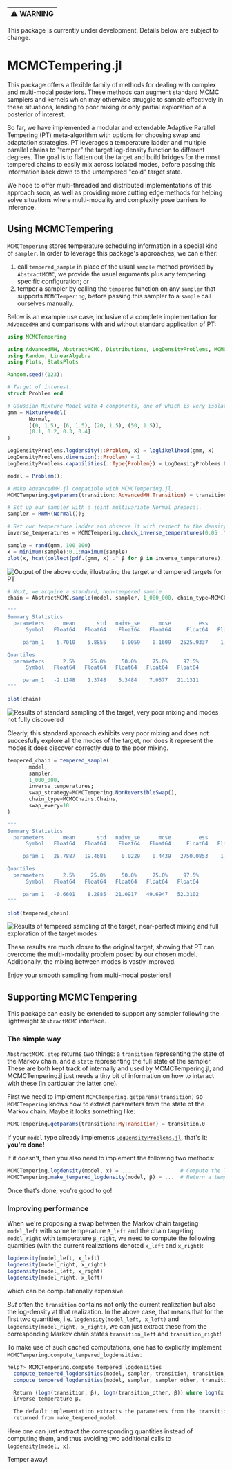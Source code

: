 | :warning: WARNING          |
|:---------------------------|

This package is currently under development. Details below are subject to change.

# MCMCTempering.jl

This package offers a flexible family of methods for dealing with complex and multi-modal posteriors. These methods can augment standard MCMC samplers and kernels which may otherwise struggle to sample effectively in these situations, leading to poor mixing or only partial exploration of a posterior of interest.

So far, we have implemented a modular and extendable Adaptive Parallel Tempering (PT) meta-algorithm with options for choosing swap and adaptation strategies. PT leverages a temperature ladder and multiple parallel chains to "temper" the target log-density function to different degrees. The goal is to flatten out the target and build bridges for the most tempered chains to easily mix across isolated modes, before passing this information back down to the untempered "cold" target state.

We hope to offer multi-threaded and distributed implementations of this approach soon, as well as providing more cutting edge methods for helping solve situations where multi-modality and complexity pose barriers to inference.


## Using MCMCTempering

`MCMCTempering` stores temperature scheduling information in a special kind of `sampler`. In order to leverage this package's approaches, we can either:

1. call `tempered_sample` in place of the usual `sample` method provided by `AbstractMCMC`, we provide the usual arguments plus any tempering specific configuration; or
2. temper a sampler by calling the `tempered` function on any `sampler` that supports `MCMCTempering`, before passing this sampler to a `sample` call ourselves manually.

Below is an example use case, inclusive of a complete implementation for `AdvancedMH` and comparisons with and without standard application of PT:

```julia
using MCMCTempering

using AdvancedMH, AbstractMCMC, Distributions, LogDensityProblems, MCMCChains
using Random, LinearAlgebra
using Plots, StatsPlots

Random.seed!(123);

# Target of interest.
struct Problem end

# Gaussian Mixture Model with 4 components, one of which is very isolated from the rest
gmm = MixtureModel(
       Normal,
       [(0, 1.5), (6, 1.5), (20, 1.5), (50, 1.5)],
       [0.1, 0.2, 0.3, 0.4]
)

LogDensityProblems.logdensity(::Problem, x) = loglikelihood(gmm, x)
LogDensityProblems.dimension(::Problem) = 1
LogDensityProblems.capabilities(::Type{Problem}) = LogDensityProblems.LogDensityOrder{0}()

model = Problem();

# Make AdvancedMH.jl compatible with MCMCTempering.jl.
MCMCTempering.getparams(transition::AdvancedMH.Transition) = transition.params

# Set up our sampler with a joint multivariate Normal proposal.
sampler = RWMH(Normal());

# Set our temperature ladder and observe it with respect to the density
inverse_temperatures = MCMCTempering.check_inverse_temperatures(0.05 .^ [0, 1, 2])

sample = rand(gmm, 100_000)
x = minimum(sample):0.1:maximum(sample)
plot(x, hcat(collect(pdf.(gmm, x) .^ β for β in inverse_temperatures)...))
```

![Output of the above code, illustrating the target and tempered targets for PT](docs/tempered_densities.png)

```julia
# Next, we acquire a standard, non-tempered sample
chain = AbstractMCMC.sample(model, sampler, 1_000_000, chain_type=MCMCChains.Chains)

"""
Summary Statistics
  parameters      mean       std   naive_se      mcse         ess      rhat 
      Symbol   Float64   Float64    Float64   Float64     Float64   Float64 

     param_1    5.7010    5.8855     0.0059    0.1609   2525.9337    1.0980

Quantiles
  parameters      2.5%     25.0%     50.0%     75.0%     97.5% 
      Symbol   Float64   Float64   Float64   Float64   Float64 

     param_1   -2.1148    1.3748    5.3484    7.0577   21.1311
"""

plot(chain)
```

![Results of standard sampling of the target, very poor mixing and modes not fully discovered](docs/chain.png)

Clearly, this standard approach exhibits very poor mixing and does not succesfully explore all the modes of the target, nor does it represent the modes it does discover correctly due to the poor mixing.

```julia
tempered_chain = tempered_sample(
       model,
       sampler,
       1_000_000,
       inverse_temperatures;
       swap_strategy=MCMCTempering.NonReversibleSwap(),
       chain_type=MCMCChains.Chains,
       swap_every=10
)

"""
Summary Statistics
  parameters      mean       std   naive_se      mcse         ess      rhat 
      Symbol   Float64   Float64    Float64   Float64     Float64   Float64 

     param_1   28.7887   19.4681     0.0229    0.4439   2750.0853    1.0015

Quantiles
  parameters      2.5%     25.0%     50.0%     75.0%     97.5% 
      Symbol   Float64   Float64   Float64   Float64   Float64 

     param_1   -0.6601    8.2885   21.0917   49.6947   52.3102
"""

plot(tempered_chain)
```

![Results of tempered sampling of the target, near-perfect mixing and full exploration of the target modes](docs/tempered_chain.png)

These results are much closer to the original target, showing that PT can overcome the multi-modality problem posed by our chosen model. Additionally, the mixing between modes is vastly improved.

Enjoy your smooth sampling from multi-modal posteriors!


## Supporting MCMCTempering

This package can easily be extended to support any sampler following the lightweight `AbstractMCMC` interface.

### The simple way

`AbstractMCMC.step` returns two things: a `transition` representing the state of the Markov chain, and a `state` representing the full state of the sampler. These are both kept track of internally and used by MCMCTempering.jl, and MCMCTempering.jl just needs a tiny bit of information on how to interact with these (in particular the latter one).

First we need to implement `MCMCTempering.getparams(transition)` so `MCMCTempering` knows how to extract parameters from the state of the Markov chain. Maybe it looks something like:

```julia
MCMCTempering.getparams(transition::MyTransition) = transition.θ
```

If your `model` type already implements [`LogDensityProblems.jl`](https://github.com/tpapp/LogDensityProblems.jl), that's it; **you're done!**

If it doesn't, then you also need to implement the following two methods:

```julia
MCMCTempering.logdensity(model, x) = ...                # Compute the log-density of `model` at `x`.
MCMCTempering.make_tempered_logdensity(model, β) = ...  # Return a tempered `model` which can be passed to `logdensity`.
```

Once that's done, you're good to go!

### Improving performance

When we're proposing a swap between the Markov chain targeting `model_left` with some temperature `β_left` and the chain targeting `model_right` with temperature `β_right`, we need to compute the following quantities (with the current realizations denoted `x_left` and `x_right`):

```julia
logdensity(model_left, x_left)
logdensity(model_right, x_right)
logdensity(model_left, x_right)
logdensity(model_right, x_left)
```

which can be computationally expensive. 

_But_ often the `transition` contains not only the current realization but also the log-density at that realization. In the above case, that means that for the first two quantities, i.e. `logdensity(model_left, x_left)` and `logdensity(model_right, x_right)`, we can just extract these from the corresponding Markov chain states `transition_left` and `transition_right`!

To make use of such cached computations, one has to explicitly implement `MCMCTempering.compute_tempered_logdensities`:

```julia
help?> MCMCTempering.compute_tempered_logdensities
  compute_tempered_logdensities(model, sampler, transition, transition_other, β)
  compute_tempered_logdensities(model, sampler, sampler_other, transition, transition_other, state, state_other, β, β_other)

  Return (logπ(transition, β), logπ(transition_other, β)) where logπ(x, β) denotes the log-density for model with
  inverse-temperature β.

  The default implementation extracts the parameters from the transitions using getparams and calls logdensity on the model
  returned from make_tempered_model.
```

Here one can just extract the corresponding quantities instead of computing them, and thus avoiding two additional calls to `logdensity(model, x)`.

Temper away!
